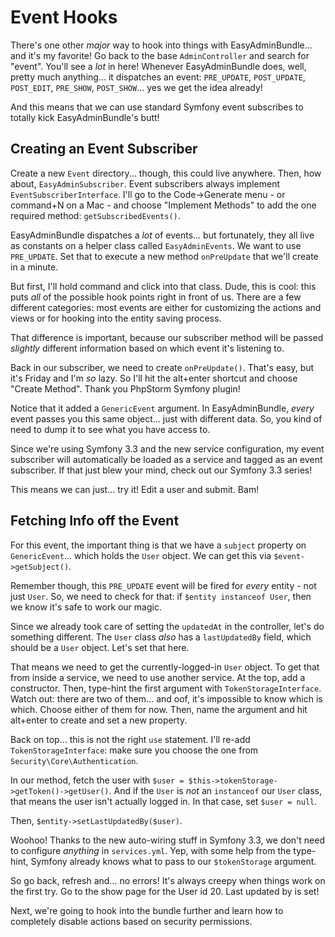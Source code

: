 # Event Hooks

There's one other *major* way to hook into things with EasyAdminBundle... and it's
my favorite! Go back to the base `AdminController` and search for "event". You'll
see a *lot* in here! Whenever EasyAdminBundle does, well, pretty much anything...
it dispatches an event: `PRE_UPDATE`, `POST_UPDATE`, `POST_EDIT`, `PRE_SHOW`, `POST_SHOW`...
yes we get the idea already!

And this means that we can use standard Symfony event subscribes to totally kick
EasyAdminBundle's butt!

## Creating an Event Subscriber

Create a new `Event` directory... though, this could live anywhere. Then, how about,
`EasyAdminSubscriber`. Event subscribers always implement `EventSubscriberInterface`.
I'll go to the Code->Generate menu - or command+N on a Mac - and choose
"Implement Methods" to add the one required method: `getSubscribedEvents()`.

EasyAdminBundle dispatches a *lot* of events... but fortunately, they all live as
constants on a helper class called `EasyAdminEvents`. We want to use `PRE_UPDATE`.
Set that to execute a new method `onPreUpdate` that we'll create in a minute.

But first, I'll hold command and click into that class. Dude, this is cool: this
puts *all* of the possible hook points right in front of us. There are a few different
categories: most events are either for customizing the actions and views or for
hooking into the entity saving process.

That difference is important, because our subscriber method will be passed *slightly*
different information based on which event it's listening to.

Back in our subscriber, we need to create `onPreUpdate()`. That's easy, but it's
Friday and I'm *so* lazy. So I'll hit the alt+enter shortcut and choose "Create Method".
Thank you PhpStorm Symfony plugin!

Notice that it added a `GenericEvent` argument. In EasyAdminBundle, *every* event
passes you this same object... just with different data. So, you kind of need to
dump it to see what you have access to.

Since we're using Symfony 3.3 and the new service configuration, my event subscriber
will automatically be loaded as a service and tagged as an event subscriber. If that
just blew your mind, check out our Symfony 3.3 series!

This means we can just... try it! Edit a user and submit. Bam!

## Fetching Info off the Event

For this event, the important thing is that we have a `subject` property on `GenericEvent`...
which holds the `User` object. We can get this via `$event->getSubject()`.

Remember though, this `PRE_UPDATE` event will be fired for *every* entity - not just
`User`. So, we need to check for that: if `$entity instanceof User`, then we know
it's safe to work our magic.

Since we already took care of setting the `updatedAt` in the controller, let's do
something different. The `User` class *also* has a `lastUpdatedBy` field, which should
be a `User` object. Let's set that here.

That means we need to get the currently-logged-in `User` object. To get that from
inside a service, we need to use another service. At the top, add a constructor.
Then, type-hint the first argument with `TokenStorageInterface`. Watch out: there are
two of them... and oof, it's impossible to know which is which. Choose either of
them for now. Then, name the argument and hit alt+enter to create and set a new
property.

Back on top... this is not the right `use` statement. I'll re-add `TokenStorageInterface`:
make sure you choose the one from `Security\Core\Authentication`.

In our method, fetch the user with `$user = $this->tokenStorage->getToken()->getUser()`.
And if the `User` is *not* an `instanceof` our `User` class, that means the user
isn't actually logged in. In that case, set `$user = null`.

Then, `$entity->setLastUpdatedBy($user)`.

Woohoo! Thanks to the new auto-wiring stuff in Symfony 3.3, we don't need to configure
*anything* in `services.yml`. Yep, with some help from the type-hint, Symfony already
knows what to pass to our `$tokenStorage` argument.

So go back, refresh and... no errors! It's always creepy when things work on the
first try. Go to the show page for the User id 20. Last updated by is set!

Next, we're going to hook into the bundle further and learn how to completely disable
actions based on security permissions.
